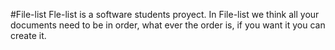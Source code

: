 #File-list
Fle-list is a software students proyect. In File-list we think all your documents need to be in order, what ever the order is, if you want it you can create it.
